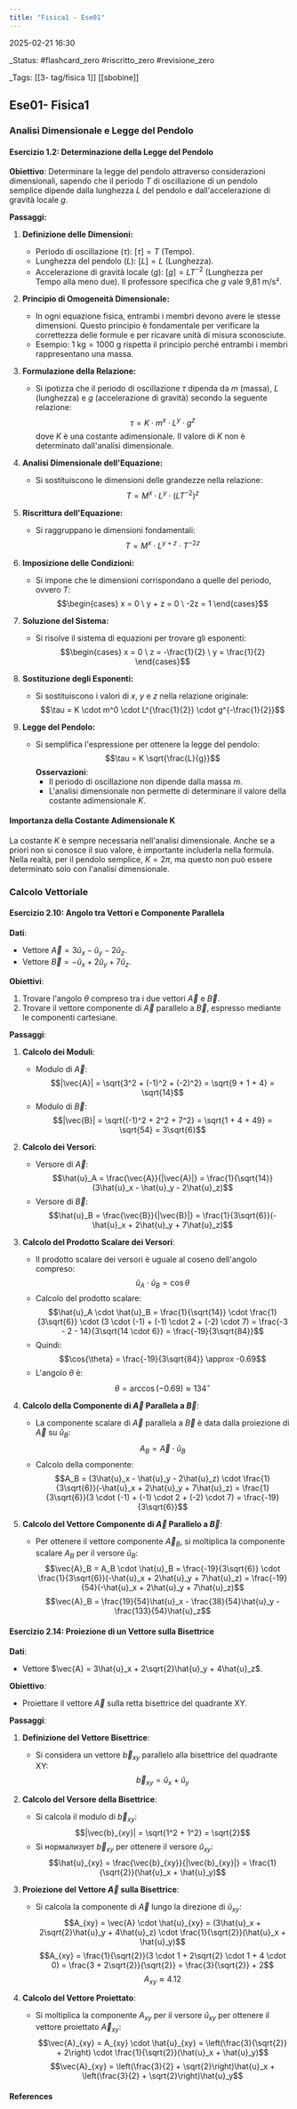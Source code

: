 ```yaml
---
title: "Fisica1 - Ese01"
---
```


2025-02-21 16:30

_Status: #flashcard_zero  #riscritto_zero   #revisione_zero 

_Tags: [[3- tag/fisica 1]]  [[sbobine]]

## Ese01- Fisica1

### Analisi Dimensionale e Legge del Pendolo

#### Esercizio 1.2: Determinazione della Legge del Pendolo

**Obiettivo**: Determinare la legge del pendolo attraverso considerazioni dimensionali, sapendo che il periodo $T$ di oscillazione di un pendolo semplice dipende dalla lunghezza $L$ del pendolo e dall'accelerazione di gravità locale $g$.

**Passaggi:**

1. **Definizione delle Dimensioni:**
    
    - Periodo di oscillazione ($\tau$): $[ \tau ] = T$ (Tempo).
    - Lunghezza del pendolo ($L$): $[L] = L$ (Lunghezza).
    - Accelerazione di gravità locale ($g$): $[g] = LT^{-2}$ (Lunghezza per Tempo alla meno due). Il professore specifica che $g$ vale 9,81 m/s².
2. **Principio di Omogeneità Dimensionale:**
    
    - In ogni equazione fisica, entrambi i membri devono avere le stesse dimensioni. Questo principio è fondamentale per verificare la correttezza delle formule e per ricavare unità di misura sconosciute.
    - Esempio: $1 \text{ kg} = 1000 \text{ g}$ rispetta il principio perché entrambi i membri rappresentano una massa.
3. **Formulazione della Relazione:**
    
    - Si ipotizza che il periodo di oscillazione $\tau$ dipenda da $m$ (massa), $L$ (lunghezza) e $g$ (accelerazione di gravità) secondo la seguente relazione: $$\tau = K \cdot m^x \cdot L^y \cdot g^z$$ dove $K$ è una costante adimensionale. Il valore di $K$ non è determinato dall'analisi dimensionale.
4. **Analisi Dimensionale dell'Equazione:**
    
    - Si sostituiscono le dimensioni delle grandezze nella relazione: $$T = M^x \cdot L^y \cdot (LT^{-2})^z$$
5. **Riscrittura dell'Equazione:**
    
    - Si raggruppano le dimensioni fondamentali: $$T = M^x \cdot L^{y+z} \cdot T^{-2z}$$
6. **Imposizione delle Condizioni:**
    
    - Si impone che le dimensioni corrispondano a quelle del periodo, ovvero $T$: $$\begin{cases} x = 0 \ y + z = 0 \ -2z = 1 \end{cases}$$
7. **Soluzione del Sistema:**
    
    - Si risolve il sistema di equazioni per trovare gli esponenti: $$\begin{cases} x = 0 \ z = -\frac{1}{2} \ y = \frac{1}{2} \end{cases}$$
8. **Sostituzione degli Esponenti:**
    
    - Si sostituiscono i valori di $x$, $y$ e $z$ nella relazione originale: $$\tau = K \cdot m^0 \cdot L^{\frac{1}{2}} \cdot g^{-\frac{1}{2}}$$
9. **Legge del Pendolo:**
    
    - Si semplifica l'espressione per ottenere la legge del pendolo: $$\tau = K \sqrt{\frac{L}{g}}$$ **Osservazioni**:
        - Il periodo di oscillazione non dipende dalla massa $m$.
        - L'analisi dimensionale non permette di determinare il valore della costante adimensionale $K$.

#### Importanza della Costante Adimensionale K

La costante $K$ è sempre necessaria nell'analisi dimensionale. Anche se a priori non si conosce il suo valore, è importante includerla nella formula. Nella realtà, per il pendolo semplice, $K = 2\pi$, ma questo non può essere determinato solo con l'analisi dimensionale.

### Calcolo Vettoriale

#### Esercizio 2.10: Angolo tra Vettori e Componente Parallela

**Dati**:

- Vettore $\vec{A} = 3\hat{u}_x - \hat{u}_y - 2\hat{u}_z$.
- Vettore $\vec{B} = -\hat{u}_x + 2\hat{u}_y + 7\hat{u}_z$.

**Obiettivi**:

1. Trovare l'angolo $\theta$ compreso tra i due vettori $\vec{A}$ e $\vec{B}$.
2. Trovare il vettore componente di $\vec{A}$ parallelo a $\vec{B}$, espresso mediante le componenti cartesiane.

**Passaggi**:

1. **Calcolo dei Moduli**:
    
    - Modulo di $\vec{A}$: $$|\vec{A}| = \sqrt{3^2 + (-1)^2 + (-2)^2} = \sqrt{9 + 1 + 4} = \sqrt{14}$$
    - Modulo di $\vec{B}$: $$|\vec{B}| = \sqrt{(-1)^2 + 2^2 + 7^2} = \sqrt{1 + 4 + 49} = \sqrt{54} = 3\sqrt{6}$$
2. **Calcolo dei Versori**:
    
    - Versore di $\vec{A}$: $$\hat{u}_A = \frac{\vec{A}}{|\vec{A}|} = \frac{1}{\sqrt{14}}(3\hat{u}_x - \hat{u}_y - 2\hat{u}_z)$$
    - Versore di $\vec{B}$: $$\hat{u}_B = \frac{\vec{B}}{|\vec{B}|} = \frac{1}{3\sqrt{6}}(-\hat{u}_x + 2\hat{u}_y + 7\hat{u}_z)$$
3. **Calcolo del Prodotto Scalare dei Versori**:
    
    - Il prodotto scalare dei versori è uguale al coseno dell'angolo compreso: $$\hat{u}_A \cdot \hat{u}_B = \cos{\theta}$$
    - Calcolo del prodotto scalare: $$\hat{u}_A \cdot \hat{u}_B = \frac{1}{\sqrt{14}} \cdot \frac{1}{3\sqrt{6}} \cdot (3 \cdot (-1) + (-1) \cdot 2 + (-2) \cdot 7) = \frac{-3 - 2 - 14}{3\sqrt{14 \cdot 6}} = \frac{-19}{3\sqrt{84}}$$
    - Quindi: $$\cos{\theta} = \frac{-19}{3\sqrt{84}} \approx -0.69$$
    - L'angolo $\theta$ è: $$\theta = \arccos{(-0.69)} \approx 134^\circ$$
4. **Calcolo della Componente di $\vec{A}$ Parallela a $\vec{B}$**:
    
    - La componente scalare di $\vec{A}$ parallela a $\vec{B}$ è data dalla proiezione di $\vec{A}$ su $\hat{u}_B$: $$A_B = \vec{A} \cdot \hat{u}_B$$
    - Calcolo della componente: $$A_B = (3\hat{u}_x - \hat{u}_y - 2\hat{u}_z) \cdot \frac{1}{3\sqrt{6}}(-\hat{u}_x + 2\hat{u}_y + 7\hat{u}_z) = \frac{1}{3\sqrt{6}}(3 \cdot (-1) + (-1) \cdot 2 + (-2) \cdot 7) = \frac{-19}{3\sqrt{6}}$$
5. **Calcolo del Vettore Componente di $\vec{A}$ Parallelo a $\vec{B}$**:
    
    - Per ottenere il vettore componente $\vec{A}_B$, si moltiplica la componente scalare $A_B$ per il versore $\hat{u}_B$: $$\vec{A}_B = A_B \cdot \hat{u}_B = \frac{-19}{3\sqrt{6}} \cdot \frac{1}{3\sqrt{6}}(-\hat{u}_x + 2\hat{u}_y + 7\hat{u}_z) = \frac{-19}{54}(-\hat{u}_x + 2\hat{u}_y + 7\hat{u}_z)$$ $$\vec{A}_B = \frac{19}{54}\hat{u}_x - \frac{38}{54}\hat{u}_y - \frac{133}{54}\hat{u}_z$$

#### Esercizio 2.14: Proiezione di un Vettore sulla Bisettrice

**Dati**:

- Vettore $\vec{A} = 3\hat{u}_x + 2\sqrt{2}\hat{u}_y + 4\hat{u}_z$.

**Obiettivo**:

- Proiettare il vettore $\vec{A}$ sulla retta bisettrice del quadrante XY.

**Passaggi**:

1. **Definizione del Vettore Bisettrice**:
    
    - Si considera un vettore $\vec{b}_{xy}$ parallelo alla bisettrice del quadrante XY: $$\vec{b}_{xy} = \hat{u}_x + \hat{u}_y$$
2. **Calcolo del Versore della Bisettrice**:
    
    - Si calcola il modulo di $\vec{b}_{xy}$: $$|\vec{b}_{xy}| = \sqrt{1^2 + 1^2} = \sqrt{2}$$
    - Si нормализует $\vec{b}_{xy}$ per ottenere il versore $\hat{u}_{xy}$: $$\hat{u}_{xy} = \frac{\vec{b}_{xy}}{|\vec{b}_{xy}|} = \frac{1}{\sqrt{2}}(\hat{u}_x + \hat{u}_y)$$
3. **Proiezione del Vettore $\vec{A}$ sulla Bisettrice**:
    
    - Si calcola la componente di $\vec{A}$ lungo la direzione di $\hat{u}_{xy}$: $$A_{xy} = \vec{A} \cdot \hat{u}_{xy} = (3\hat{u}_x + 2\sqrt{2}\hat{u}_y + 4\hat{u}_z) \cdot \frac{1}{\sqrt{2}}(\hat{u}_x + \hat{u}_y)$$ $$A_{xy} = \frac{1}{\sqrt{2}}(3 \cdot 1 + 2\sqrt{2} \cdot 1 + 4 \cdot 0) = \frac{3 + 2\sqrt{2}}{\sqrt{2}} = \frac{3}{\sqrt{2}} + 2$$ $$A_{xy} \approx 4.12$$
4. **Calcolo del Vettore Proiettato**:
    
    - Si moltiplica la componente $A_{xy}$ per il versore $\hat{u}_{xy}$ per ottenere il vettore proiettato $\vec{A}_{xy}$: $$\vec{A}_{xy} = A_{xy} \cdot \hat{u}_{xy} = \left(\frac{3}{\sqrt{2}} + 2\right) \cdot \frac{1}{\sqrt{2}}(\hat{u}_x + \hat{u}_y)$$ $$\vec{A}_{xy} = \left(\frac{3}{2} + \sqrt{2}\right)\hat{u}_x + \left(\frac{3}{2} + \sqrt{2}\right)\hat{u}_y$$

#### References



